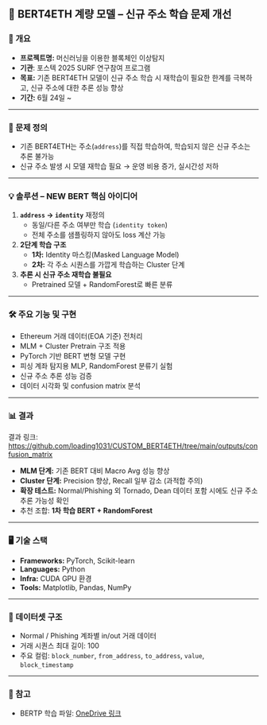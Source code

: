 ## 🧠 BERT4ETH 계량 모델 – 신규 주소 학습 문제 개선

### 📌 개요
- **프로젝트명:** 머신러닝을 이용한 블록체인 이상탐지
- **기관**: 포스텍 2025 SURF 연구참여 프로그램 
- **목표:** 기존 BERT4ETH 모델이 신규 주소 학습 시 재학습이 필요한 한계를 극복하고, 신규 주소에 대한 추론 성능 향상
- **기간:** 6월 24일 ~

---

### 🎯 문제 정의
- 기존 BERT4ETH는 주소(`address`)를 직접 학습하여, 학습되지 않은 신규 주소는 추론 불가능
- 신규 주소 발생 시 모델 재학습 필요 → 운영 비용 증가, 실시간성 저하

---

### 💡 솔루션 – NEW BERT 핵심 아이디어
1. **`address` → `identity`** 재정의
   - 동일/다른 주소 여부만 학습 (`identity token`)
   - 전체 주소를 샘플링하지 않아도 loss 계산 가능
2. **2단계 학습 구조**
   - **1차:** Identity 마스킹(Masked Language Model)  
   - **2차:** 각 주소 시퀀스를 가깝게 학습하는 Cluster 단계
3. **추론 시 신규 주소 재학습 불필요**
   - Pretrained 모델 + RandomForest로 빠른 분류

---

### 🛠 주요 기능 및 구현
- Ethereum 거래 데이터(EOA 기준) 전처리
- MLM + Cluster Pretrain 구조 적용
- PyTorch 기반 BERT 변형 모델 구현
- 피싱 계좌 탐지용 MLP, RandomForest 분류기 실험
- 신규 주소 추론 성능 검증
- 데이터 시각화 및 confusion matrix 분석

---

### 📊 결과
결과 링크: https://github.com/loading1031/CUSTOM_BERT4ETH/tree/main/outputs/confusion_matrix
- **MLM 단계:** 기존 BERT 대비 Macro Avg 성능 향상
- **Cluster 단계:** Precision 향상, Recall 일부 감소 (과적합 주의)
- **확장 테스트:** Normal/Phishing 외 Tornado, Dean 데이터 포함 시에도 신규 주소 추론 가능성 확인
- 추천 조합: **1차 학습 BERT + RandomForest**

---

### 🖥 기술 스택
- **Frameworks:** PyTorch, Scikit-learn  
- **Languages:** Python  
- **Infra:** CUDA GPU 환경  
- **Tools:** Matplotlib, Pandas, NumPy

---

### 📂 데이터셋 구조
- Normal / Phishing 계좌별 in/out 거래 데이터
- 거래 시퀀스 최대 길이: 100  
- 주요 컬럼: `block_number`, `from_address`, `to_address`, `value`, `block_timestamp`

---

### 🔗 참고
- BERTP 학습 파일: [OneDrive 링크](https://gachonunivackr-my.sharepoint.com/:f:/g/personal/yoonsh1004z_o365_gachon_ac_kr/ErCHuxl0sYJFhxLQjJpNjYcB5Nw50UPdYPBNL-MWZMF8yQ?e=5Xjjyf)
